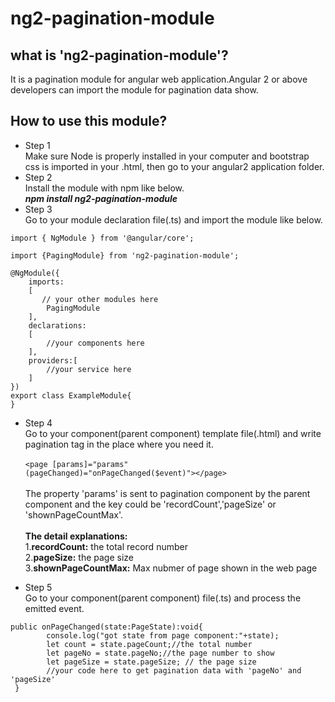 # ng2-pagination-module
## what is 'ng2-pagination-module'?
It is a pagination module for angular web application.Angular 2 or above developers can import the module for pagination data show.
## How to use this module?
+ Step 1<br/>
Make sure Node is properly installed in your computer and bootstrap css is imported in your .html, then go to your angular2 application folder.
+ Step 2<br/>
Install the module with npm like below.<br/>
<strong><i>npm install ng2-pagination-module</i></strong>
+ Step 3<br/>
Go to your module declaration file(.ts) and import the module like below.</br>
<pre><code>import { NgModule } from '@angular/core';<br>
import {PagingModule} from 'ng2-pagination-module';<br>
@NgModule({
    imports:
    [  
       // your other modules here
        PagingModule
    ],
    declarations:
    [
        //your components here
    ],
    providers:[
        //your service here
    ]
})
export class ExampleModule{
}</code></pre>

+ Step 4<br/>
Go to your component(parent component) template file(.html) and write pagination tag in the place where you need it.</br></br>
<code>&lt;page [params]="params" (pageChanged)="onPageChanged($event)">&lt;/page></code>
</br></br>
The property 'params' is sent to pagination component by the parent component and the key could be 'recordCount','pageSize' or 'shownPageCountMax'.</br></br>
<strong>The detail explanations:</strong><br>
1.<strong>recordCount:</strong>	the total record number</br>
2.<strong>pageSize:</strong>	the page size</br>
3.<strong>shownPageCountMax:</strong> Max nubmer of page shown in the web page</br> 

+ Step 5<br/>
Go to your component(parent component) file(.ts) and process the emitted event.
<pre><code>public onPageChanged(state:PageState):void{
        console.log("got state from page component:"+state);
        let count = state.pageCount;//the total number
        let pageNo = state.pageNo;//the page number to show
        let pageSize = state.pageSize; // the page size
        //your code here to get pagination data with 'pageNo' and 'pageSize'
 }</code></pre>





